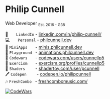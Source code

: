 <h1>Philip Cunnell</h1>

<p>
  Web Developer
  <sub>Est. 2016 - G38</sub>
</p>

📄 ```   LinkedIn``` - [linkedin.com/in/philip-cunnell/](https://www.linkedin.com/in/philip-cunnell/)
</br>💻 ```   Personal``` - [philcunnell.dev](https://philcunnell.dev)
</br>🥽 ```MiniApps   ``` - [minis.philcunnell.dev](https://minis.philcunnell.dev)
</br>🧶 ```Playground ``` - [animations.philcunnell.dev](https://animations.philcunnell.dev)
</br>🥷 ```Codewars   ``` - [codewars.com/users/cunnellp5](https://www.codewars.com/users/cunnellp5)
</br>👹 ```Exercism   ``` - [exercism.org/profiles/cunnellp5](https://exercism.org/profiles/cunnellp5)
</br>👾 ```Shaders    ``` - [shadertoy.com/user/pcunnell](https://www.shadertoy.com/user/pcunnell)
</br>🖊️ ```Codepen    ``` - [codepen.io/philipcunnell](https://codepen.io/philipcunnell)
</br>🎶 ```FreshCombo ``` - [freshcombomusic.com/](https://freshcombomusic.com/) 

[![CodeWars](https://www.codewars.com/users/cunnellp5/badges/micro)](https://www.codewars.com/users/cunnellp5)
